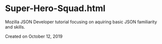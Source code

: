 # Super-Hero-Squad.html

<p>Mozilla JSON Developer tutorial focusing on aquiring basic JSON familiarity and skills.</p>

<p>Created on October 12, 2019</p>
